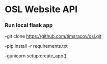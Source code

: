 # OSL Website API

### Run local flask app

  -git clone https://github.com/timaracov/osl.git

  -pip install -r requirements.txt

  -gunicorn setup:create_app()
